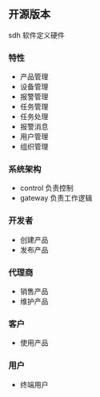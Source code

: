 ##  开源版本 
sdh
软件定义硬件

### 特性
- 产品管理
- 设备管理
- 报警管理
- 任务管理
- 任务处理
- 报警消息
- 用户管理
- 组织管理

### 系统架构
- control 负责控制
- gateway 负责工作逻辑


### 开发者
   - 创建产品 
   - 发布产品

### 代理商
   - 销售产品
   - 维护产品
   
### 客户
   - 使用产品
   
### 用户
   - 终端用户